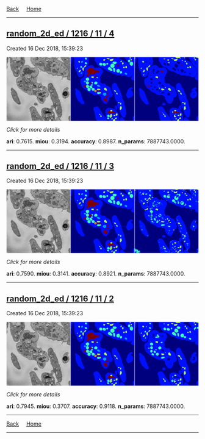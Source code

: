 
[Back](..)&nbsp;&nbsp;&nbsp;&nbsp;&nbsp;[Home](https://leapmanlab.github.io/snapshots)

---

<div class="summary"><a href="4"><h2>random_2d_ed / 1216 / 11 / 4</h2></a><p>Created 16 Dec 2018, 15:39:23
</p><a href="4"><img src="4/media/summary.png" align="center"></a><p>
<i>Click for more details</i>
</p></div>

**ari**: 0.7615. **miou**: 0.3194. **accuracy**: 0.8987. **n_params**: 7887743.0000. 

---

<div class="summary"><a href="3"><h2>random_2d_ed / 1216 / 11 / 3</h2></a><p>Created 16 Dec 2018, 15:39:23
</p><a href="3"><img src="3/media/summary.png" align="center"></a><p>
<i>Click for more details</i>
</p></div>

**ari**: 0.7590. **miou**: 0.3141. **accuracy**: 0.8921. **n_params**: 7887743.0000. 

---

<div class="summary"><a href="2"><h2>random_2d_ed / 1216 / 11 / 2</h2></a><p>Created 16 Dec 2018, 15:39:23
</p><a href="2"><img src="2/media/summary.png" align="center"></a><p>
<i>Click for more details</i>
</p></div>

**ari**: 0.7945. **miou**: 0.3707. **accuracy**: 0.9118. **n_params**: 7887743.0000. 

---

[Back](..)&nbsp;&nbsp;&nbsp;&nbsp;&nbsp;[Home](https://leapmanlab.github.io/snapshots)

---